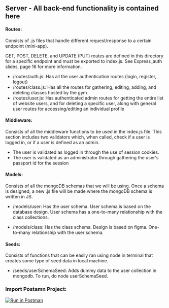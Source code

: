 ## Server - All back-end functionality is contained here

#### Routes:

Consists of .js files that handle different request/response to a certain endpoint (mini-app). 

GET, POST, DELETE, and UPDATE (PUT) routes are defined in this directory for a specific endpoint and must be exported to index.js. See Express_auth slides, page 16 for more information.

- /routes/auth.js: Has all the user authentication routes (login, register, logout)
- /routes/class.js: Has all the routes for gathering, editing, adding, and deleting classes hosted by the gym 
- /routes/user.js: Has authenticated admin routes for getting the entire list of website users, and for deleting a specific user, along with general user routes for accessing/editing an individual profile

#### Middleware:

Consists of all the middleware functions to be used in the index.js file. This section includes two validators which, when called, check if a user is logged in, or if a user is defined as an admin. 

- The user is validated as logged in through the use of session cookies.
- The user is validated as an administrator through gathering the user's passport id for the session

#### Models:

Consists of all the mongoDB schemas that we will be using. Once a schema is designed, a new .js file will be made where the mongoDB schema is written in JS.

- /models/user: Has the user schema. User schema is based on the database design. User schema has a one-to-many relationship with the class collections.

- /models/class: Has the class schema. Design is based on figma. One-to-many relationship with the user schema.

#### Seeds:

Consists of functions that can be easily ran using node in terminal that creates some type of seed data in local machine.

- /seeds/userSchemaSeed: Adds dummy data to the user collection in mongodb. To run, do node userSchemaSeed.


### Import Postamn Project:
[![Run in Postman](https://run.pstmn.io/button.svg)](https://app.getpostman.com/run-collection/22241646-c6ae8f9c-005f-4f22-9e56-00274f9995d4?action=collection%2Ffork&collection-url=entityId%3D22241646-c6ae8f9c-005f-4f22-9e56-00274f9995d4%26entityType%3Dcollection%26workspaceId%3D345d5336-45b0-4725-8e70-42642449c842)
